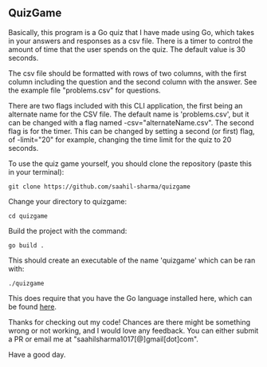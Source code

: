 ## QuizGame

Basically, this program is a Go quiz that I have made using Go, which takes in your answers and responses as a csv file. 
There is a timer to control the amount of time that the user spends on the quiz. The default value is 30 seconds. 

The csv file should be formatted with rows of two columns, with the first column including the question and the second column with the answer.
See the example file "problems.csv" for questions. 

There are two flags included with this CLI application, the first being an alternate name for the CSV file. 
The default name is 'problems.csv', but it can be changed with a flag named -csv="alternateName.csv". 
The second flag is for the timer. This can be changed by setting a second (or first) flag, of -limit="20" for example, changing the time limit for the quiz to 20 seconds. 

To use the quiz game yourself, you should clone the repository (paste this in your terminal):
```
git clone https://github.com/saahil-sharma/quizgame
```
Change your directory to quizgame:
```
cd quizgame
```
Build the project with the command:
```
go build .
```
This should create an executable of the name 'quizgame' which can be ran with:
```
./quizgame
```
This does require that you have the Go language installed here, which can be found [here](go.dev). 

Thanks for checking out my code! Chances are there might be something wrong or not working, and I would love any feedback. 
You can either submit a PR or email me at "saahilsharma1017[@]gmail[dot]com". 

Have a good day. 
